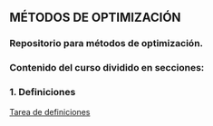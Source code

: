 
## MÉTODOS DE OPTIMIZACIÓN

### Repositorio para métodos de optimización.

### Contenido del curso dividido en secciones:

### 1. Definiciones
[Tarea de definiciones](/definiciones/main.pdf)

